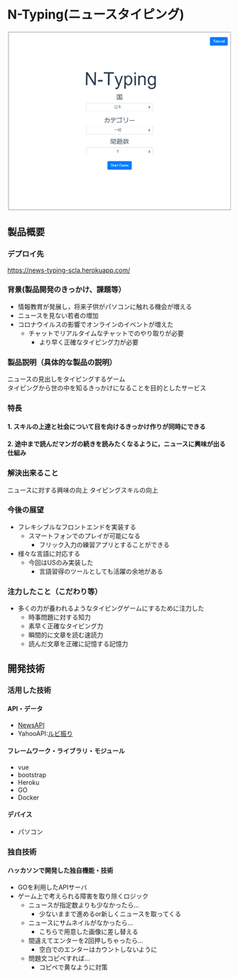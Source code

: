 # N-Typing(ニュースタイピング)

[![IMAGE ALT TEXT HERE](home.png)](https://www.youtube.com/watch?v=LUPQFB4QyVo)

## 製品概要
### デプロイ先
https://news-typing-scla.herokuapp.com/
### 背景(製品開発のきっかけ、課題等）
- 情報教育が発展し，将来子供がパソコンに触れる機会が増える
- ニュースを見ない若者の増加
- コロナウイルスの影響でオンラインのイベントが増えた
  - チャットでリアルタイムなチャットでのやり取りが必要
    - より早く正確なタイピング力が必要
### 製品説明（具体的な製品の説明）
ニュースの見出しをタイピングするゲーム<br>
タイピングから世の中を知るきっかけになることを目的としたサービス
### 特長
#### 1. スキルの上達と社会について目を向けるきっかけ作りが同時にできる
#### 2. 途中まで読んだマンガの続きを読みたくなるように，ニュースに興味が出る仕組み

### 解決出来ること
ニュースに対する興味の向上
タイピングスキルの向上
### 今後の展望
- フレキシブルなフロントエンドを実装する
  - スマートフォンでのプレイが可能になる
    - フリック入力の練習アプリとすることができる
- 様々な言語に対応する
  - 今回はUSのみ実装した
    - 言語習得のツールとしても活躍の余地がある
### 注力したこと（こだわり等）
* 多くの力が養われるようなタイピングゲームにするために注力した
  * 時事問題に対する知力 
  * 素早く正確なタイピング力
  * 瞬間的に文章を読む速読力
  * 読んだ文章を正確に記憶する記憶力 

## 開発技術
### 活用した技術
#### API・データ
* [NewsAPI](https://newsapi.org/)
* YahooAPI:[ルビ振り](https://developer.yahoo.co.jp/webapi/jlp/furigana/v2/furigana.html)

#### フレームワーク・ライブラリ・モジュール
* vue
* bootstrap
* Heroku
* GO
* Docker

#### デバイス
* パソコン

### 独自技術
#### ハッカソンで開発した独自機能・技術
* GOを利用したAPIサーバ
* ゲーム上で考えられる障害を取り除くロジック
  * ニュースが指定数よりも少なかったら…
    * 少ないままで進めるor新しくニュースを取ってくる
  * ニュースにサムネイルがなかったら…
    * こちらで用意した画像に差し替える
  * 間違えてエンターを2回押しちゃったら…
    * 空白でのエンターはカウントしないように
  * 問題文コピペすれば…
    * コピペで黄なように対策
